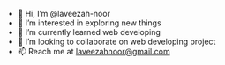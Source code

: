 - 👋 Hi, I’m @laveezah-noor
- 👀 I’m interested in exploring new things
- 🌱 I’m currently learned web developing
- 💞️ I’m looking to collaborate on web developing project
- 📫 Reach me at laveezahnoor@gmail.com

<!---
laveezah-noor/laveezah-noor is a ✨ special ✨ repository because its `README.md` (this file) appears on your GitHub profile.
You can click the Preview link to take a look at your changes.
--->
